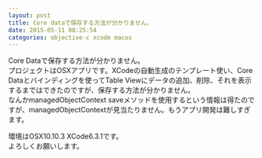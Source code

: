 ```yaml
---
layout: post
title: Core dataで保存する方法が分かりません。
date: 2015-05-11 08:25:54
categories: objective-c xcode macos
---
```

<!-- {% raw %} -->
<p>Core Dataで保存する方法が分かりません。<br>
プロジェクトはOSXアプリです。XCodeの自動生成のテンプレート使い、Core Dataとバインディングを使ってTable Viewにデータの追加、削除、それを表示するまではできたのですが、保存する方法が分かりません。<br>
なんかmanagedObjectContext saveメソッドを使用するという情報は得たのですが、managedObjectContextが見当たりません。もうアプリ開発は難しすぎます。</p>

<p>環境はOSX10.10.3 XCode6.3.1です。<br>
よろしくお願いします。</p>
<!-- {% endraw %} -->
